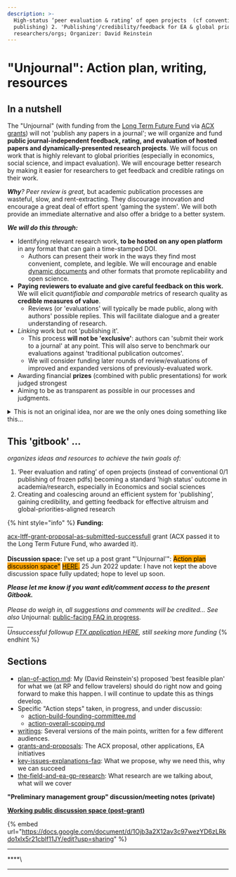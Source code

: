 ```yaml
---
description: >-
  High-status ‘peer evaluation & rating’ of open projects  (cf conventional 0/1
  publishing) 2. 'Publishing'/credibility/feedback for EA & global priorities
  researchers/orgs; Organizer: David Reinstein
---
```


# "Unjournal": Action plan, writing, resources

## In a nutshell

The "Unjournal" (with funding from the [Long Term Future Fund](https://funds.effectivealtruism.org/funds/far-future) via [ACX grants](https://astralcodexten.substack.com/p/apply-for-an-acx-grant?s=r)) will not 'publish any papers in a journal'; we will organize and fund **public journal-independent feedback, rating, and evaluation of  hosted papers and dynamically-presented research projects**. We will focus on work that is highly relevant to global priorities (especially in economics, social science, and impact evaluation). We will encourage better research by making it easier for researchers to get feedback and credible ratings on their work.&#x20;

_**Why**? Peer review is great,_ but academic publication processes are wasteful, slow, and rent-extracting. They discourage innovation and encourage a great deal of effort spent 'gaming the system'. We will both provide an immediate alternative and also offer a bridge to a better system.&#x20;

_**We will do this through:**_

* Identifying relevant research work, **to be hosted on any open platform** in any format that can gain a time-stamped DOI.&#x20;
  * Authors can present their work in the ways they find most convenient, complete, and legible. We will encourage and enable [dynamic documents](https://berkeley-scf.github.io/tutorial-dynamic-docs/) and other formats that promote replicability and open science.
* **Paying reviewers to evaluate and give careful feedback on this work.** We will elicit _quantifiable and comparable_ metrics of research quality as **credible measures of value**.   &#x20;
  * Reviews (or 'evaluations' will typically be made public, along with authors' possible replies. This will facilitate dialogue and a greater understanding of research.&#x20;
* _Linking_ work but not 'publishing it'.&#x20;
  * This process **will not be 'exclusive'**: authors can 'submit their work to a journal' at any point. This will also serve to benchmark our evaluations against 'traditional publication outcomes'. &#x20;
  * We will consider funding later rounds of review/evaluations of improved and expanded versions of previously-evaluated work.
* Awarding financial **prizes** (combined with public presentations) for work judged strongest
* Aiming to be as transparent as possible in our processes and judgments.

<details>

<summary>This is not an original idea, nor are we the only ones doing something like this... </summary>

For example, this proposal is closely related to Elife's ["Publish, Review, Curate" model](https://elifesciences.org/articles/64910).  We discuss other [parallel-partner-initiatives-and-resources](parallel-partner-initiatives-and-resources/ "mention"), many of whom we hope to work with. However, we think we are the only group funded to do this (and funding people to do peer review/evaluation) in this particular research area, with this particular focus.&#x20;

</details>

## **This 'gitbook'** ...

_organizes ideas and resources to achieve the twin goals of:_

1. ‘Peer evaluation and rating’ of open projects (instead of conventional 0/1 publishing of frozen pdfs) becoming a standard 'high status' outcome in academia/research, especially in Economics and social sciences
2. Creating and coalescing around an efficient system for 'publishing', gaining credibility, and getting feedback for effective altruism and global-priorities-aligned research

{% hint style="info" %}
**Funding:**&#x20;

&#x20;[acx-ltff-grant-proposal-as-submitted-successfull](grants-and-proposals/acx-ltff-grant-proposal-as-submitted-successfull/ "mention") grant (ACX passed it to the Long Term Future Fund, who awarded it).\
\
**Discussion space:** I've set up a post grant "'Unjournal'": <mark style="background-color:orange;">Action plan discussion space"</mark> [<mark style="background-color:orange;">HERE</mark>](https://docs.google.com/document/d/1Ojb3a2X12av3c97wezYD6zLRkdo1xlx5r21cblf11JY/edit?usp=sharing)<mark style="background-color:orange;">.</mark>  25 Jun 2022 update: I have not kept the above discussion space fully updated; hope to level up soon. &#x20;

_**Please let me know if you want edit/comment access to the present Gitbook.**_\
\
_Please do weigh in, all suggestions and comments will be credited... See also_ Unjournal: [public-facing FAQ in progress](https://docs.google.com/document/d/1czeeaLFg9BcsCOJLHYxvnym5icvwmOEtQyEGuc8aaXA/edit).\
__\
_Unsuccessful followup_ [_FTX application HERE_](grants-and-proposals/ftx-future-fund-for-further-funding-unsuccessful.md)_, still seeking more funding_&#x20;
{% endhint %}

## Sections&#x20;

* [plan-of-action.md](master/plan-of-action.md "mention"): My (David Reinstein's) proposed 'best feasible plan' for what we (at RP and fellow travelers) should do right now and going forward to make this happen. I will continue to update this as things develop.&#x20;
* Specific "Action steps" taken, in progress, and under discussio:
  * [action-build-founding-committee.md](action-build-founding-committee.md "mention")
  * [action-overall-scoping.md](the-field-and-ea-gp-research/action-overall-scoping.md "mention")
* [writings](master/writings/ "mention"):  Several versions of the main points, written for a few different audiences.
* [grants-and-proposals](grants-and-proposals/ "mention"): The ACX proposal, other applications, EA initiatives
* [key-issues-explanations-faq](key-issues-explanations-faq/ "mention"): What we propose, why we need this, why we can succeed
* [the-field-and-ea-gp-research](the-field-and-ea-gp-research/ "mention"): What research are we talking about, what will we cover

**"Preliminary management group" discussion/meeting notes (private)**

****[**Working public discussion space (post-grant)**](https://docs.google.com/document/d/1Ojb3a2X12av3c97wezYD6zLRkdo1xlx5r21cblf11JY/edit?usp=sharing)****

{% embed url="https://docs.google.com/document/d/1Ojb3a2X12av3c97wezYD6zLRkdo1xlx5r21cblf11JY/edit?usp=sharing" %}

****

****\
****

